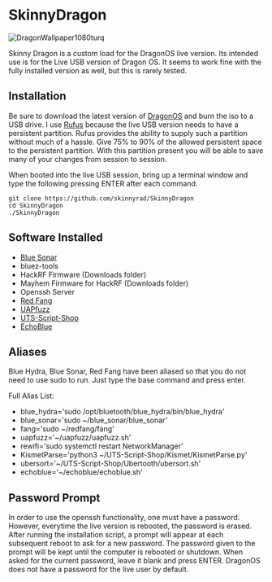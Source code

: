 # SkinnyDragon
![DragonWallpaper1080turq](https://user-images.githubusercontent.com/20311289/222309740-bc611523-16c6-4f3e-9b08-7aabdec38366.png)

Skinny Dragon is a custom load for the DragonOS live version. Its intended use is for the Live USB version of Dragon OS. It seems to work fine with the fully installed version as well, but this is rarely tested.

## Installation
Be sure to download the latest version of [DragonOS](https://sourceforge.net/projects/dragonos-focal/) and burn the iso to a USB drive. I use [Rufus](https://rufus.ie/en/) because the live USB version needs to have a persistent partition. Rufus provides the ability to supply such a partition without much of a hassle. Give 75% to 90% of the allowed persistent space to the persistent partition. With this partition present you will be able to save many of your changes from session to session.

When booted into the live USB session, bring up a terminal window and type the following pressing ENTER after each command.
```
git clone https://github.com/skinnyrad/SkinnyDragon
cd SkinnyDragon
./SkinnyDragon
```

## Software Installed
- [Blue Sonar](https://github.com/ZeroChaos-/blue_sonar)
- bluez-tools
- HackRF Firmware (Downloads folder)
- Mayhem Firmware for HackRF (Downloads folder)
- Openssh Server
- [Red Fang](https://gitlab.com/kalilinux/packages/redfang)
- [UAPfuzz](https://github.com/skinnyrad/uapfuzz)
- [UTS-Script-Shop](https://github.com/skinnyrad/UTS-Script-Shop)
- [EchoBlue](https://github.com/skinnyrad/echoblue)

## Aliases
Blue Hydra, Blue Sonar, Red Fang have been aliased so that you do not need to use sudo to run. Just type the base command and press enter.

Full Alias List:
- blue_hydra='sudo /opt/bluetooth/blue_hydra/bin/blue_hydra'
- blue_sonar='sudo ~/blue_sonar/blue_sonar'
- fang='sudo ~/redfang/fang'
- uapfuzz='~/uapfuzz/uapfuzz.sh'
- rewifi='sudo systemctl restart NetworkManager'
- KismetParse='python3 ~/UTS-Script-Shop/Kismet/KismetParse.py'
- ubersort='~/UTS-Script-Shop/Ubertooth/ubersort.sh'
- echoblue='~/echoblue/echoblue.sh'

## Password Prompt
In order to use the openssh functionality, one must have a password. However, everytime the live version is rebooted, the password is erased. After running the installation script, a prompt will appear at each subsequent reboot to ask for a new password. The password given to the prompt will be kept until the computer is rebooted or shutdown. When asked for the current password, leave it blank and press ENTER. DragonOS does not have a password for the live user by default.
